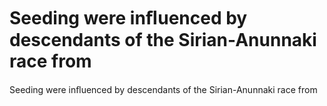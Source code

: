 # Seeding were inﬂuenced by descendants of the Sirian-Anunnaki race from

Seeding were inﬂuenced by descendants of the Sirian-Anunnaki race from
